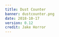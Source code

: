 ```yaml
---
title: Dust Counter
banner: dustcounter.png
date: 2018-10-17
version: 0.12
credit: Jake Horror
---
```

